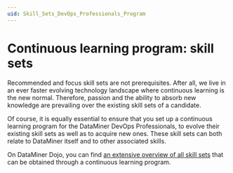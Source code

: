 ```yaml
---
uid: Skill_Sets_DevOps_Professionals_Program
---
```


# Continuous learning program: skill sets

Recommended and focus skill sets are not prerequisites. After all, we live in an ever faster evolving technology landscape where continuous learning is the new normal. Therefore, passion and the ability to absorb new knowledge are prevailing over the existing skill sets of a candidate.

Of course, it is equally essential to ensure that you set up a continuous learning program for the DataMiner DevOps Professionals, to evolve their existing skill sets as well as to acquire new ones. These skill sets can both relate to DataMiner itself and to other associated skills.

On DataMiner Dojo, you can find [an extensive overview of all skill sets]() that can be obtained through a continuous learning program.
